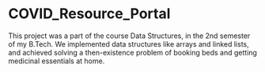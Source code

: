 # COVID_Resource_Portal

This project was a part of the course Data Structures, in the 2nd semester of my B.Tech. We implemented data structures like arrays and linked lists, and achieved solving a then-existence problem of booking beds and getting medicinal essentials at home.
